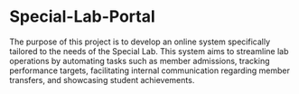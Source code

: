 # Special-Lab-Portal
The purpose of this project is to develop an online system specifically tailored to the needs of the Special Lab. This system aims to streamline lab operations by automating tasks such as member admissions, tracking performance targets, facilitating internal communication regarding member transfers, and showcasing student achievements.
